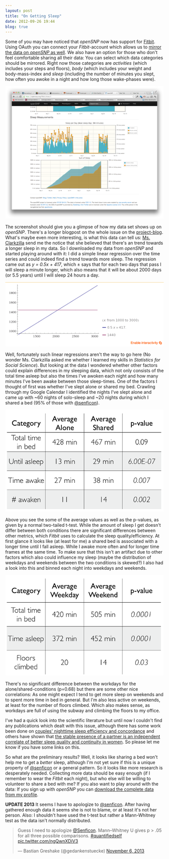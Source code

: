 ```yaml
---
layout: post
title: "On Getting Sleep"
date: 2012-09-26 19:44
blog: true
---
```


Some of you may have noticed that *openSNP* now has support for [Fitbit](http://fitbit.com/). Using OAuth you can connect your *Fitbit*-account which allows us to [mirror the data on *openSNP* as well](https://opensnp.org/fitbit/info). We also have an option for those who don't feel comfortable sharing all their data: You can select which data categories should be mirrored. Right now those categories are *activities* (which includes your steps and floors), *body* (which includes your weight and body-mass-index and *sleep* (including the number of minutes you slept, how often you awoke in a night and how long those wake-phases were).

![opensnp](/assets/images/fitbit_opensnp.png)

The screenshot should give you a glimpse of how my data set shows up on *openSNP*. There's a longer blogpost on the whole issue on the [project-blog](http://opensnp.wordpress.com). What's maybe even more interesting, is what this data can tell us: [Ms. Clarkzilla](http://www.twitter.com/iameltonjohn) send me the notice that she believed that there's an trend towards a longer sleep in my data. So I downloaded my data from *openSNP* and started playing around with it: I did a simple linear regression over the time series and could indeed find a trend towards more sleep. The regression came out as *y = 0.5x + 417*, which ± says that for each two days that pass I will sleep a minute longer, which also means that it will be about 2000 days (or 5.5 years) until I will sleep 24 hours a day.

![sleep prediciton](/assets/images/sleep_prediction.png)

Well, fortunately such linear regressions aren't the way to go here (No wonder Ms. Clarkzilla asked me whether I learned my skills in *Statistics for Social Science*). But looking at the data I wondered whether other factors could explain differences in my sleeping data, which not only consists of the total time asleep but also the times I've awoken each night and how many minutes I've been awake between those sleep-times. One of the factors I thought of first was whether I've slept alone or shared my bed. Crawling through my Google Calendar I identified the nights I've slept alone and came up with ~60 nights of solo-sleep and ~20 nights during which I shared a bed (95% of those with [@senficon](http://www.twitter.com/senficon)).

![sleep shared](/assets/images/sleep_table_shared.png)

Above you see the some of the average values as well as the p-values, as given by a normal two-tailed t-test. While the amount of sleep I get doesn't differ between both conditions there are significant differences between other metrics, which *Fitbit* uses to calculate the sleep quality/efficiency. At first glance it looks like (at least for me) a shared bed is associated with a longer time until I fall asleep. While I awake more often and for longer time frames at the same time. To make sure that this isn't an artifact due to other factors which also could influence my sleep (maybe the distribution of weekdays and weekends between the two conditions is skewed?) I also had a look into this and binned each night into weekdays and weekends.

![sleep weekend](/assets/images/sleep_table_weekend.png)

There's no significant difference between the workdays for the alone/shared-conditions (p=0.68) but there are some other nice correlations: As one might expect I tend to get more sleep on weekends and to spent more time in bed in general. But I'm also less active on weekends, at least for the number of floors climbed. Which also makes sense, as workdays are full of using the subway and climbing the floors to my office. 	

I've had a quick look into the scientific literature but until now I couldn't find any publications which dealt with this issue, although there has some work been done on [couples' nighttime sleep efficiency and concordance](http://www.ncbi.nlm.nih.gov/pubmed/20668283) and others have shown that [the stable presence of a partner is an independent correlate of better sleep quality and continuity in women](http://www.ncbi.nlm.nih.gov/pubmed/20614858). So please let me know if you have some links on this.

So what are the preliminary results? Well, it looks like sharing a bed won't help me to get a *better* sleep, although I'm not yet sure if this is a unique property of [@senficon](http://www.twitter.com/senficon) or a general pattern. So it looks like more research is desperately needed. Collecting more data should be easy enough (if I remember to wear the *Fitbit* each night), but who else will be willing to volunteer to share a bed with me? If you also want to play around with the data: If you sign up with *openSNP* you can [download the complete data from my profile](https://opensnp.org/fitbit/show/1).

**UPDATE 2013**
It seems I have to apologize to [@senficon](http://www.twitter.com/senficon). After having gathered enough data it seems she is not to blame, or at least it's not her person. Also: I shouldn't have used the t-test but rather a Mann-Whitney test as the data isn't normally distributed.

<blockquote class="twitter-tweet" data-lang="en"><p lang="en" dir="ltr">Guess I need to apologize <a href="https://twitter.com/Senficon">@Senficon</a>. Mann–Whitney U gives p &gt; .05 for all three possible comparisons. <a href="https://twitter.com/hashtag/quantifiedself?src=hash">#quantifiedself</a> <a href="http://t.co/ngQwnXDiV3">pic.twitter.com/ngQwnXDiV3</a></p>&mdash; Bastian Greshake (@gedankenstuecke) <a href="https://twitter.com/gedankenstuecke/status/398208107366862848">November 6, 2013</a></blockquote>
<script async src="//platform.twitter.com/widgets.js" charset="utf-8"></script>
